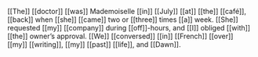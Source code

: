 [[The]] [[doctor]] [[was]] Mademoiselle [[in]] [[July]] [[at]] [[the]] [[café]], [[back]] when [[she]] [[came]] two or [[three]] times [[a]] week. [[She]] requested [[my]] [[company]] during [[off]]-hours, and [[I]] obliged [[with]] [[the]] owner’s approval. [[We]] [[conversed]] [[in]] [[French]] [[over]] [[my]] [[writing]], [[my]] [[past]] [[life]], and [[Dawn]].